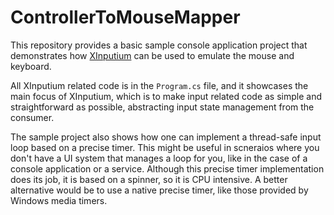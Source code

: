 # ControllerToMouseMapper

This repository provides a basic sample console application project that demonstrates how [XInputium](https://github.com/AderitoSilva/XInputium) can be used to emulate the mouse and keyboard.

All XInputium related code is in the `Program.cs` file, and it showcases the main focus of XInputium, which is to make input related code as simple and straightforward as possible, abstracting input state management from the consumer.

The sample project also shows how one can implement a thread-safe input loop based on a precise timer. This might be useful in scneraios where you don't have a UI system that manages a loop for you, like in the case of a console application or a service. Although this precise timer implementation does its job, it is based on a spinner, so it is CPU intensive. A better alternative would be to use a native precise timer, like those provided by Windows media timers. 
